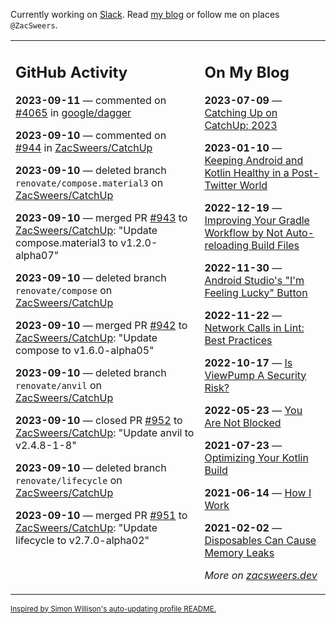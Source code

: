 Currently working on [Slack](https://slack.com/). Read [my blog](https://zacsweers.dev/) or follow me on places `@ZacSweers`.

<table><tr><td valign="top" width="60%">

## GitHub Activity
<!-- githubActivity starts -->
**2023-09-11** — commented on [#4065](https://github.com/google/dagger/issues/4065#issuecomment-1713795967) in [google/dagger](https://github.com/google/dagger)

**2023-09-10** — commented on [#944](https://github.com/ZacSweers/CatchUp/pull/944#issuecomment-1713093663) in [ZacSweers/CatchUp](https://github.com/ZacSweers/CatchUp)

**2023-09-10** — deleted branch `renovate/compose.material3` on [ZacSweers/CatchUp](https://github.com/ZacSweers/CatchUp)

**2023-09-10** — merged PR [#943](https://github.com/ZacSweers/CatchUp/pull/943) to [ZacSweers/CatchUp](https://github.com/ZacSweers/CatchUp): "Update compose.material3 to v1.2.0-alpha07"

**2023-09-10** — deleted branch `renovate/compose` on [ZacSweers/CatchUp](https://github.com/ZacSweers/CatchUp)

**2023-09-10** — merged PR [#942](https://github.com/ZacSweers/CatchUp/pull/942) to [ZacSweers/CatchUp](https://github.com/ZacSweers/CatchUp): "Update compose to v1.6.0-alpha05"

**2023-09-10** — deleted branch `renovate/anvil` on [ZacSweers/CatchUp](https://github.com/ZacSweers/CatchUp)

**2023-09-10** — closed PR [#952](https://github.com/ZacSweers/CatchUp/pull/952) to [ZacSweers/CatchUp](https://github.com/ZacSweers/CatchUp): "Update anvil to v2.4.8-1-8"

**2023-09-10** — deleted branch `renovate/lifecycle` on [ZacSweers/CatchUp](https://github.com/ZacSweers/CatchUp)

**2023-09-10** — merged PR [#951](https://github.com/ZacSweers/CatchUp/pull/951) to [ZacSweers/CatchUp](https://github.com/ZacSweers/CatchUp): "Update lifecycle to v2.7.0-alpha02"
<!-- githubActivity ends -->
</td><td valign="top" width="40%">

## On My Blog
<!-- blog starts -->
**2023-07-09** — [Catching Up on CatchUp: 2023](https://www.zacsweers.dev/catching-up-on-catchup-2023/)

**2023-01-10** — [Keeping Android and Kotlin Healthy in a Post-Twitter World](https://www.zacsweers.dev/keeping-android-healthy/)

**2022-12-19** — [Improving Your Gradle Workflow by Not Auto-reloading Build Files](https://www.zacsweers.dev/improving-your-workflow-by-not-auto-reloading-build-files/)

**2022-11-30** — [Android Studio's "I'm Feeling Lucky" Button](https://www.zacsweers.dev/android-studios-im-feeling-lucky-button/)

**2022-11-22** — [Network Calls in Lint: Best Practices](https://www.zacsweers.dev/network-calls-in-lint-best-practices/)

**2022-10-17** — [Is ViewPump A Security Risk?](https://www.zacsweers.dev/is-viewpump-a-security-risk/)

**2022-05-23** — [You Are Not Blocked](https://www.zacsweers.dev/you-are-not-blocked/)

**2021-07-23** — [Optimizing Your Kotlin Build](https://www.zacsweers.dev/optimizing-your-kotlin-build/)

**2021-06-14** — [How I Work](https://www.zacsweers.dev/how-i-work/)

**2021-02-02** — [Disposables Can Cause Memory Leaks](https://www.zacsweers.dev/disposables-can-cause-memory-leaks/)
<!-- blog ends -->
_More on [zacsweers.dev](https://zacsweers.dev/)_
</td></tr></table>

<sub><a href="https://simonwillison.net/2020/Jul/10/self-updating-profile-readme/">Inspired by Simon Willison's auto-updating profile README.</a></sub>